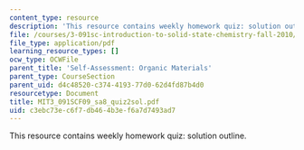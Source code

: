 ```yaml
---
content_type: resource
description: 'This resource contains weekly homework quiz: solution outline.'
file: /courses/3-091sc-introduction-to-solid-state-chemistry-fall-2010/c3ebc73ec6f7db464b3ef6a7d7493ad7_MIT3_091SCF09_sa8_quiz2sol.pdf
file_type: application/pdf
learning_resource_types: []
ocw_type: OCWFile
parent_title: 'Self-Assessment: Organic Materials'
parent_type: CourseSection
parent_uid: d4c48520-c374-4193-77d0-62d4fd87b4d0
resourcetype: Document
title: MIT3_091SCF09_sa8_quiz2sol.pdf
uid: c3ebc73e-c6f7-db46-4b3e-f6a7d7493ad7
---
```

This resource contains weekly homework quiz: solution outline.

